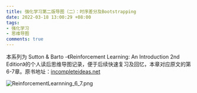 ```yaml
---
title: 强化学习第二版导图（二）：时序差分及Bootstrapping
date: 2022-03-18 13:00:29 +08:00
tags:
- 强化学习
- 思维导图
comments: true
---
```


本系列为 Sutton & Barto -《Reinforcement Learning: An Introduction 2nd Edition》的个人读后思维导图记录，便于后续快速复习及回忆，本章对应原文的第6-7章。原书地址：[incompleteideas.net](http://incompleteideas.net/book/the-book-2nd.html)

![ReinforcementLearnning_6_7.png](https://s2.loli.net/2022/03/18/2SeWarwyIBDcYGO.png)

